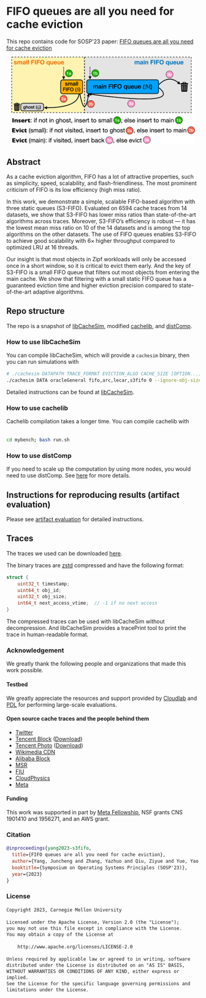 
# FIFO queues are all you need for cache eviction
This repo contains code for SOSP'23 paper: [FIFO queues are all you need for cache eviction](https://jasony.me/publication/sosp23-s3fifo.pdf)

<div style="text-align: center;">
<center>
  <img src="/doc/diagram/diagram_s3fifo.svg" alt="diagram" width="480"/>
</center>
</div>

<!-- ![S3-FIFO diagram](/doc/diagram/diagram_s3fifo.svg) -->


## Abstract
As a cache eviction algorithm, FIFO has a lot of attractive properties, such as simplicity, speed, scalability, and flash-friendliness. The most prominent criticism of FIFO is its low efficiency (high miss ratio).

In this work, we demonstrate a simple, scalable FIFO-based algorithm with three static queues (S3-FIFO). Evaluated on 6594 cache traces from 14 datasets, we show that S3-FIFO has lower miss ratios than state-of-the-art algorithms across traces. Moreover, S3-FIFO’s efficiency is robust — it has the lowest mean miss ratio on 10 of the 14 datasets and is among the top algorithms on the other datasets. The use of FIFO queues enables S3-FIFO to achieve good scalability with 6× higher throughput compared to optimized LRU at 16 threads.

Our insight is that most objects in Zipf workloads will only be accessed once in a short window, so it is critical to evict them early. And the key of S3-FIFO is a small FIFO queue that filters out most objects from entering the main cache. We show that filtering with a small static FIFO queue has a guaranteed eviction time and higher eviction precision compared to state-of-the-art adaptive algorithms.


## Repo structure 
The repo is a snapshot of [libCacheSim](https://github.com/1a1a11a/libCacheSim), modified [cachelib](https://github.com/facebook/cachelib/), and [distComp](https://github.com/1a1a11a/distComp). 


### How to use libCacheSim
You can compile libCacheSim, which will provide a `cachesim` binary, then you can run simulations with
```bash
# ./cachesim DATAPATH TRACE_FORMAT EVICTION_ALGO CACHE_SIZE [OPTION...]
./cachesim DATA oracleGeneral fifo,arc,lecar,s3fifo 0 --ignore-obj-size 1
```
Detailed instructions can be found at [libCacheSim](https://github.com/1a1a11a/libCacheSim).

### How to use cachelib
Cachelib compilation takes a longer time. You can compile cachelib with
```bash

cd mybench; bash run.sh
```

### How to use distComp
If you need to scale up the computation by using more nodes, you would need to use distComp. See [here](https://github.com/1a1a11a/distComp) for more details. 


## Instructions for reproducing results (artifact evaluation)
Please see [artifact evaluation](/doc/AE.md) for detailed instructions.


## Traces
The traces we used can be downloaded [here](https://ftp.pdl.cmu.edu/pub/datasets/twemcacheWorkload/cacheDatasets/).

The binary traces are [zstd](https://github.com/facebook/zstd) compressed and have the following format:
```c
struct {
    uint32_t timestamp;
    uint64_t obj_id;
    uint32_t obj_size;
    int64_t next_access_vtime;  // -1 if no next access
}
```
The compressed traces can be used with libCacheSim without decompression. And libCacheSim provides a tracePrint tool to print the trace in human-readable format.


### Acknowledgement
We greatly thank the following people and organizations that made this work possible. 
#### Testbed
We greatly appreciate the resources and support provided by [Cloudlab](https://cloudlab.us) and [PDL](https://pdl.cmu.edu) for performing large-scale evaluations. 


#### Open source cache traces and **the people behind them**
* [Twitter](https://github.com/twitter/cache-traces)
* [Tencent Block](https://www.usenix.org/conference/atc20/presentation/zhang-yu) ([Download](http://iotta.snia.org/traces/parallel?only=27917))
* [Tencent Photo](https://dl.acm.org/doi/10.1145/3205289.3205299) ([Download](http://iotta.snia.org/traces/parallel?only=27476))
* [Wikimedia CDN](https://wikitech.wikimedia.org/wiki/Analytics/Data_Lake/Traffic/Caching)
* [Alibaba Block](https://github.com/alibaba/block-traces)
* [MSR](http://iotta.snia.org/traces/block-io?only=388)
* [FIU](http://iotta.snia.org/traces/block-io?only=390)
* [CloudPhysics](https://www.usenix.org/conference/fast15/technical-sessions/presentation/waldspurger)
* [Meta](https://cachelib.org/docs/Cache_Library_User_Guides/Cachebench_FB_HW_eval/)


#### Funding
This work was supported in part by [Meta Fellowship](https://research.facebook.com/blog/2020/1/announcing-the-recipients-of-the-2020-facebook-fellowship-awards/), NSF grants CNS 1901410 and 1956271, and an AWS grant. 


### Citation
```bibtex
@inproceedings{yang2023-s3fifo,
  title={FIFO queues are all you need for cache eviction},
  author={Yang, Juncheng and Zhang, Yazhuo and Qiu, Ziyue and Yue, Yao and Rashmi, K.V.},
  booktitle={Symposium on Operating Systems Principles (SOSP'23)},
  year={2023}
}
``` 

### License
```
Copyright 2023, Carnegie Mellon University

Licensed under the Apache License, Version 2.0 (the "License");
you may not use this file except in compliance with the License.
You may obtain a copy of the License at

    http://www.apache.org/licenses/LICENSE-2.0

Unless required by applicable law or agreed to in writing, software
distributed under the License is distributed on an "AS IS" BASIS,
WITHOUT WARRANTIES OR CONDITIONS OF ANY KIND, either express or implied.
See the License for the specific language governing permissions and
limitations under the License.
```